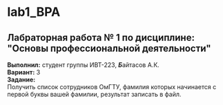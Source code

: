 # lab1_BPA
## Лабраторная работа № 1 по дисциплине: "Основы профессиональной деятельности"
**Выполнил:** студент группы ИВТ-223, ***Б***айтасов А.К.  
**Вариант:** 3    
**Задание:**  
Получить список сотрудников ОмГТУ, фамилия которых начинается с первой буквы вашей фамилии, результат записать в файл.
